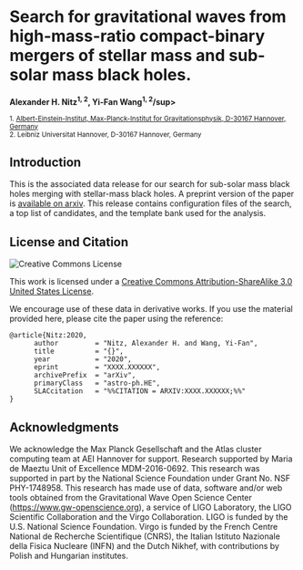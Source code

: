 # Search for gravitational waves from high-mass-ratio compact-binary mergers of stellar mass and sub-solar mass black holes.
**Alexander H. Nitz<sup>1, 2</sup>, Yi-Fan Wang<sup>1, 2</sup>/sup>**

 <sub>1. [Albert-Einstein-Institut, Max-Planck-Institut for Gravitationsphysik, D-30167 Hannover, Germany](http://www.aei.mpg.de/obs-rel-cos)</sub>  
 <sub>2. Leibniz Universitat Hannover, D-30167 Hannover, Germany</sub>  

## Introduction ##

This is the associated data release for our search for sub-solar mass black holes merging with stellar-mass black holes. A preprint version of the paper
is [available on arxiv](). This release contains configuration files of the search, a top list of candidates, and the template bank used for the analysis. 

## License and Citation

![Creative Commons License](https://i.creativecommons.org/l/by-sa/3.0/us/88x31.png "Creative Commons License")

This work is licensed under a [Creative Commons Attribution-ShareAlike 3.0 United States License](http://creativecommons.org/licenses/by-sa/3.0/us/).

We encourage use of these data in derivative works. If you use the material provided here, please cite the paper using the reference:

```
@article{Nitz:2020,
      author         = "Nitz, Alexander H. and Wang, Yi-Fan",
      title          = "{}",
      year           = "2020",
      eprint         = "XXXX.XXXXXX",
      archivePrefix  = "arXiv",
      primaryClass   = "astro-ph.HE",
      SLACcitation   = "%%CITATION = ARXIV:XXXX.XXXXXX;%%"
}
```


## Acknowledgments ##
We acknowledge the Max Planck Gesellschaft and the Atlas cluster computing team at AEI Hannover for support. Research supported by Maria de Maeztu Unit of Excellence MDM-2016-0692. This research was supported in part by the National Science Foundation under Grant No. NSF PHY-1748958. This research has made use of data, software and/or web tools obtained from the Gravitational Wave Open Science Center (https://www.gw-openscience.org), a service of LIGO Laboratory, the LIGO Scientific Collaboration and the Virgo Collaboration. LIGO is funded by the U.S. National Science Foundation. Virgo is funded by the French Centre National de Recherche Scientifique (CNRS), the Italian Istituto Nazionale della Fisica Nucleare (INFN) and the Dutch Nikhef, with contributions by Polish and Hungarian institutes.
